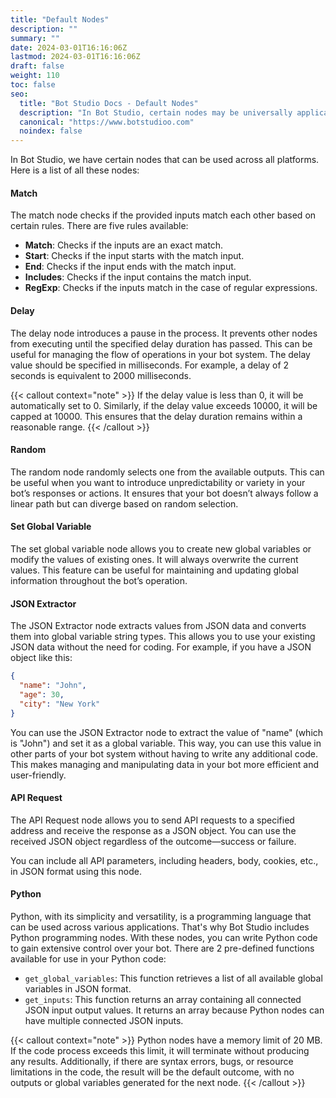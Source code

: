 ```yaml
---
title: "Default Nodes"
description: ""
summary: ""
date: 2024-03-01T16:16:06Z
lastmod: 2024-03-01T16:16:06Z
draft: false
weight: 110
toc: false
seo:
  title: "Bot Studio Docs - Default Nodes"
  description: "In Bot Studio, certain nodes may be universally applicable across all platforms. Click here to see how they work."
  canonical: "https://www.botstudioo.com"
  noindex: false
---
```


In Bot Studio, we have certain nodes that can be used across all platforms. Here is a list of all these nodes:

#### Match

The match node checks if the provided inputs match each other based on certain rules. There are five rules available:

- **Match**: Checks if the inputs are an exact match.
- **Start**: Checks if the input starts with the match input.
- **End**: Checks if the input ends with the match input.
- **Includes**: Checks if the input contains the match input.
- **RegExp**: Checks if the inputs match in the case of regular expressions.

#### Delay

The delay node introduces a pause in the process. It prevents other nodes from executing until the specified delay duration has passed. This can be useful for managing the flow of operations in your bot system. The delay value should be specified in milliseconds. For example, a delay of 2 seconds is equivalent to 2000 milliseconds.

{{< callout context="note" >}}
If the delay value is less than 0, it will be automatically set to 0. Similarly, if the delay value exceeds 10000, it will be capped at 10000. This ensures that the delay duration remains within a reasonable range.
{{< /callout >}}

#### Random

The random node randomly selects one from the available outputs. This can be useful when you want to introduce unpredictability or variety in your bot’s responses or actions. It ensures that your bot doesn’t always follow a linear path but can diverge based on random selection.

#### Set Global Variable

The set global variable node allows you to create new global variables or modify the values of existing ones. It will always overwrite the current values. This feature can be useful for maintaining and updating global information throughout the bot’s operation.

#### JSON Extractor

The JSON Extractor node extracts values from JSON data and converts them into global variable string types. This allows you to use your existing JSON data without the need for coding. For example, if you have a JSON object like this:

```json
{
  "name": "John",
  "age": 30,
  "city": "New York"
}
```

You can use the JSON Extractor node to extract the value of "name" (which is "John") and set it as a global variable. This way, you can use this value in other parts of your bot system without having to write any additional code. This makes managing and manipulating data in your bot more efficient and user-friendly.

#### API Request

The API Request node allows you to send API requests to a specified address and receive the response as a JSON object. You can use the received JSON object regardless of the outcome—success or failure.

You can include all API parameters, including headers, body, cookies, etc., in JSON format using this node.

#### Python

Python, with its simplicity and versatility, is a programming language that can be used across various applications. That's why Bot Studio includes Python programming nodes. With these nodes, you can write Python code to gain extensive control over your bot. There are 2 pre-defined functions available for use in your Python code:

- `get_global_variables`: This function retrieves a list of all available global variables in JSON format.
- `get_inputs`: This function returns an array containing all connected JSON input output values. It returns an array because Python nodes can have multiple connected JSON inputs.

{{< callout context="note" >}}
Python nodes have a memory limit of 20 MB. If the code process exceeds this limit, it will terminate without producing any results. Additionally, if there are syntax errors, bugs, or resource limitations in the code, the result will be the default outcome, with no outputs or global variables generated for the next node.
{{< /callout >}}
